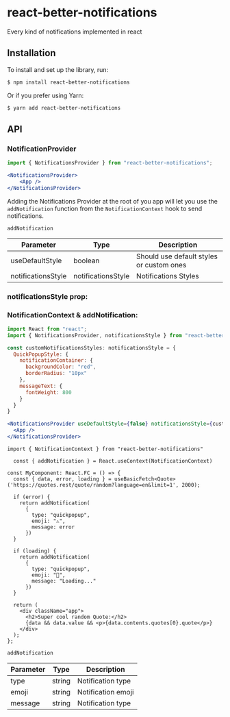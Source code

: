# react-better-notifications
Every kind of notifications implemented in react

## Installation

To install and set up the library, run:

```sh
$ npm install react-better-notifications
```

Or if you prefer using Yarn:

```sh
$ yarn add react-better-notifications
```
## API

### NotificationProvider

```jsx
import { NotificationsProvider } from "react-better-notifications";

<NotificationsProvider>
    <App />
</NotificationsProvider>
```

Adding the Notifications Provider at the root of you app will let you use the `addNotification` function from the `NotificationContext` hook to send notifications.

`addNotification`

| Parameter | Type  | Description |
| --- | --- | --- |
| useDefaultStyle | boolean | Should use default styles or custom ones |
| notificationsStyle | notificationsStyle | Notifications Styles |

### notificationsStyle prop:



### NotificationContext & addNotification:

```jsx
import React from "react";
import { NotificationsProvider, notificationsStyle } from "react-better-notifications";

const customNotificationsStyles: notificationsStyle = {
  QuickPopupStyle: {
    notificationContainer: {
      backgroundColor: "red",
      borderRadius: "10px"
    },
    messageText: {
      fontWeight: 800
    }
  }
}

<NotificationsProvider useDefaultStyle={false} notificationsStyle={customNotificationsStyles}>
  <App />
</NotificationsProvider>

```

```tsx
import { NotificationContext } from "react-better-notifications"

  const { addNotification } = React.useContext(NotificationContext)

const MyComponent: React.FC = () => {
  const { data, error, loading } = useBasicFetch<Quote>('https://quotes.rest/quote/random?language=en&limit=1', 2000);

  if (error) {
    return addNotification(
      {
        type: "quickpopup",
        emoji: "⚠️",
        message: error
      })
  }
  
  if (loading) {
    return addNotification(
      {
        type: "quickpopup",
        emoji: "🔄",
        message: "Loading..."
      })
  }

  return (
    <div className="app">
      <h2>Super cool random Quote:</h2>
      {data && data.value && <p>{data.contents.quotes[0}.quote</p>}
    </div>
  );
};
```
`addNotification`

| Parameter | Type  | Description |
| --- | --- | --- |
| type | string | Notification type |
| emoji | string | Notification emoji |
| message | string | Notification type |